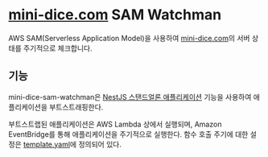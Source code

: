 # [mini-dice.com](https://mini-dice.com) SAM Watchman

AWS SAM(Serverless Application Model)을 사용하여 [mini-dice.com](https://mini-dice.com)의 서버 상태를 주기적으로 체크합니다.

## 기능

mini-dice-sam-watchman은 [NestJS 스탠드얼론 애플리케이션](https://docs.nestjs.com/standalone-applications#standalone-applications) 기능을 사용하여 애플리케이션을 부트스트래핑한다.

부트스트랩된 애플리케이션은 AWS Lambda 상에서 실행되며, Amazon EventBridge를 통해 애플리케이션을 주기적으로 실행한다.
함수 호출 주기에 대한 설정은 [template.yaml](./template.yaml)에 정의되어 있다.
